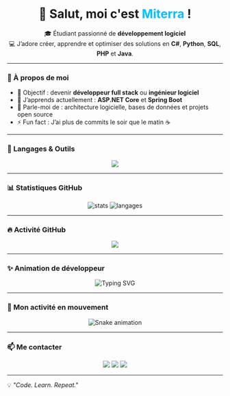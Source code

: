 <h1 align="center">👋 Salut, moi c'est <span style="color:#00bfff;">Miterra</span> !</h1>

<p align="center">
🎓 Étudiant passionné de <strong>développement logiciel</strong><br>
💻 J’adore créer, apprendre et optimiser des solutions en <strong>C#</strong>, <strong>Python</strong>, <strong>SQL</strong>, <strong>PHP</strong> et <strong>Java</strong>.
</p>

---

### 🧠 À propos de moi
- 🎯 Objectif : devenir **développeur full stack** ou **ingénieur logiciel**  
- 🌱 J’apprends actuellement : <strong>ASP.NET Core</strong> et <strong>Spring Boot</strong>  
- 💬 Parle-moi de : architecture logicielle, bases de données et projets open source  
- ⚡ Fun fact : J’ai plus de commits le soir que le matin ☕  

---

### 🧰 Langages & Outils

<p align="center">
  <img src="https://skillicons.dev/icons?i=cs,python,php,java,mysql,sqlite,html,css,js,git,vscode,visualstudio,linux" />
</p>

---

### 📊 Statistiques GitHub

<p align="center">
  <img src="https://github-readme-stats.vercel.app/api?username=Miterra&show_icons=true&theme=tokyonight&hide_border=true" alt="stats" />
  <img src="https://github-readme-stats.vercel.app/api/top-langs/?username=Miterra&layout=compact&theme=tokyonight&hide_border=true" alt="langages" />
</p>

---

### 🔥 Activité GitHub
<p align="center">
  <img src="https://github-readme-streak-stats.herokuapp.com?user=Miterra&theme=tokyonight&hide_border=true" />
</p>

---

### ✨ Animation de développeur

<p align="center">
  <img src="https://readme-typing-svg.demolab.com?font=Fira+Code&weight=600&pause=1000&center=true&vCenter=true&width=600&lines=System.out.println(%22Hello+World!%22);print(%22Hello+GitHub!%22);Console.WriteLine(%22Coding+is+life.%22);" alt="Typing SVG" />
</p>

---

### 🐍 Mon activité en mouvement
<p align="center">
  <img src="https://raw.githubusercontent.com/Miterra/Miterra/output/github-contribution-grid-snake.svg" alt="Snake animation" />
</p>

---

### 📫 Me contacter
<p align="center">
  <a href="mailto:ton.email@example.com"><img src="https://img.shields.io/badge/Email-%23EA4335.svg?&style=for-the-badge&logo=gmail&logoColor=white"/></a>
  <a href="https://www.linkedin.com/in/tonlinkedin/"><img src="https://img.shields.io/badge/LinkedIn-%230A66C2.svg?&style=for-the-badge&logo=linkedin&logoColor=white"/></a>
  <a href="https://github.com/Miterra"><img src="https://img.shields.io/badge/GitHub-%23121011.svg?&style=for-the-badge&logo=github&logoColor=white"/></a>
</p>

---

💡 *"Code. Learn. Repeat."*
